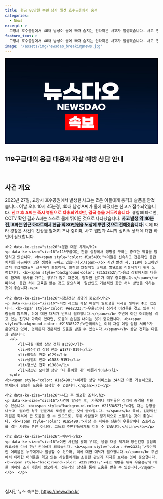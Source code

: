 ```yaml
---
title: 현금 80만원 뿌린 남자 일산 호수공원에서 숨져
categories:
  - News
excerpt: >
  고양시 호수공원에서 40대 남성이 물에 빠져 숨지는 안타까운 사고가 발생했습니다. 사고 전, 현금 80만원을 뿌린 그의 행동이 과연 어떤 의미였는지, 경찰의 조사가 시작됩니다.
feature_text: >
  고양시 호수공원에서 40대 남성이 물에 빠져 숨지는 안타까운 사고가 발생했습니다. 사고 전, 현금 80만원을 뿌린 그의 행동이 과연 어떤 의미였는지, 경찰의 조사가 시작됩니다.
image: '/assets/img/newsdao_breakingnews.jpg'
---
```


<p><img src="/assets/img/newsdao_breakingnews.jpg" alt="koreaapp 속보" /></p>

<h2 data-ke-size="size26">119구급대의 응급 대응과 자살 예방 상담 안내</h2>

<p data-ke-size="size16">&nbsp;</p>

<article>
    <h2 data-ke-size="size26">사건 개요</h2>
    <p data-ke-size="size16">2023년 27일, 고양시 호수공원에서 발생한 사고는 많은 이들에게 충격과 슬픔을 안겼습니다. 이날 오후 10시 45분경, 40대 남성 A씨가 물에 빠졌다는 신고가 접수되었습니다. <b><span style="color: #ee2323;">신고 후 A씨는 즉시 병원으로 이송되었지만, 결국 숨을 거두었습니다.</span></b> 경찰에 따르면, CCTV 확인 결과 A씨는 스스로 물에 뛰어든 것으로 나타났습니다. <b><span style="background-color: #21538527;">사고 발생 약 40분 전, A씨는 인근 아파트에서 현금 약 80만원을 노상에 뿌린 것으로 전해졌습니다.</span></b> 이에 따라 경찰은 사건의 진상을 철저히 조사 중이며, 사고 원인과 A씨의 심리적 상태에 대한 확인이 필요합니다.</p>

    <h2 data-ke-size="size26">응급 대응 체계</h2>
    <p data-ke-size="size16">119구급대는 긴급 상황에서 생명을 구하는 중요한 역할을 담당하고 있습니다. <b><span style="color: #1a5490;">이들은 신속하고 전문적인 응급처치를 제공하여 많은 생명을 구하고 있습니다.</span></b> 사건 발생 시, 119에 신고하면 근처 구급대원들이 신속하게 출동하며, 환자를 안정적인 상태로 병원으로 이동시키기 위해 노력합니다. <b><span style="background-color: #21538527;">응급 상황에서의 대응이 환자의 생사를 가르는 경우가 많기 때문에, 정확한 신고가 매우 중요합니다.</span></b> 따라서, 응급 처치 교육을 받는 것도 중요하며, 일반인도 기본적인 응급 처치 방법을 익히는 것이 좋습니다.</p>

    <h2 data-ke-size="size26">정신건강 상담의 중요성</h2>
    <p data-ke-size="size16">이번 사고는 자살 예방의 필요성을 다시금 일깨워 주고 있습니다. <b><span style="color: #ee2323;">우울감이나 심리적 어려움을 겪고 있는 사람들이 많으며, 이에 대한 대처가 반드시 필요합니다.</span></b> 주변에 이런 어려움을 겪고 있는 친구나 가족이 있다면, 도움의 손길을 내미는 것이 중요합니다. <b><span style="background-color: #21538527;">한국에서는 여러 자살 예방 상담 서비스가 운영되고 있어, 언제든지 전문적인 도움을 받을 수 있습니다.</span></b> 상담 전화는 다음과 같습니다:
      <ul>
          <li>자살 예방 상담 전화 ☎1393</li>
          <li>정신건강 상담 전화 ☎1577-0199</li>
          <li>희망의 전화 ☎129</li>
          <li>생명의 전화 ☎1588-9191</li>
          <li>청소년 전화 ☎1388</li>
          <li>청소년 모바일 상담 ‘다 들어줄 개’ 애플리케이션</li>
      </ul>
    <b><span style="color: #1a5490;">이러한 상담 서비스는 24시간 이용 가능하므로, 언제든지 필요한 도움을 요청할 수 있습니다.</span></b></p>

    <h2 data-ke-size="size26">사고 후 필요한 조치</h2>
    <p data-ke-size="size16">사건이 발생한 후, 가족이나 지인들은 심리적 충격을 받을 수 있습니다. <b><span style="background-color: #21538527;">이럴 때는 감정을 나누고, 필요한 경우 전문가의 도움을 받는 것이 중요합니다. </span></b> 특히, 감정적인 지원은 회복에 큰 도움을 줄 수 있으므로, 주위 사람들과 정기적으로 소통하는 것이 좋습니다. <b><span style="color: #1a5490;">가장 큰 피해는 단순히 우울감이나 스트레스를 겪는 사람들 뿐만 아니라, 그들의 주변인들에게도 미칠 수 있습니다.</span></b></p>

    <h2 data-ke-size="size26">마무리</h2>
    <p data-ke-size="size16">이번 사건을 통해 우리는 응급 대응 체계와 정신건강 상담의 중요성을 다시 한번 인식하게 되었습니다. <b><span style="color: #ee2323;">정신적인 어려움은 누구에게나 발생할 수 있으며, 이에 대한 대처가 필요합니다.</span></b> 주변에서 이러한 어려움을 겪고 있는 사람들에게는 소중한 관심과 지지를 보내는 것이 중요합니다. <b><span style="background-color: #21538527;">사고 예방을 위해 우울증상에 대한 이해와 조기 대응이 필요하며, 전문가의 상담을 통해 도움을 받을 수 있습니다.</span></b>  </p>
</article>

<p data-ke-size="size16">&nbsp;</p>
실시간 뉴스 속보는, <a href="https://newsdao.kr" rel="dofollow">https://newsdao.kr</a>


